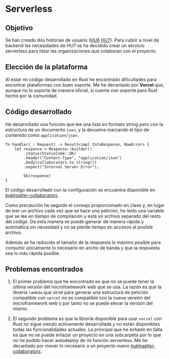 # Serverless

## Objetivo

Se han creado dos historias de usuario
([HU6](https://github.com/yabirgb/bukhgalter/issues/56)
[HU7](https://github.com/yabirgb/bukhgalter/issues/57)). Para cubrir a nivel de
backend las necesidades de _HU7_ se ha decidido crear un servicio serverless 
para listar las organizaciones que colaboran con el proyecto.

## Elección de la plataforma

Al estar mi código desarrollado en _Rust_ he encontrado dificultades para
encontrar plataformas con buen soporte. Me he decantado por **Vercel** que,
aunque no lo soporta de manera oficial, sí cuenta con soporte para Rust hecho 
por la comunidad.

## Código desarrollado

He desarrollado una función que lee una lista en formato string pero con la
estructura de un documento `json`, y la devuelve marcando el tipo de contenido
como `application/json`.


    fn handler(_: Request) -> Result<impl IntoResponse, NowError> {
        let response = Response::builder()
            .status(StatusCode::OK)
            .header("Content-Type", "application/json")
            .body(collaborators.to_string())
            .expect("Internal Server Error");

            Ok(response)
    }

El código desarrollado con la configuración se encuentra disponible en [bukhgalter-collaborators](https://github.com/yabirgb/bukhgalter-collaborators).

Como precaución he seguido el consejo proporcionado en clase y, en lugar de leer
un archivo cada vez que se hace una petición, he leido una variable que se lee
en tiempo de compilación y está un archivo separado del resto del código. De
esta manera se puede generar de manera rápida y automática sin necesidad y no
se pierde tiempo en accesos al posible archivo. 

Además se ha reducido el tamaño de la respuesta lo máximo posible para consumir
únicamente lo necesario en ancho de banda y que la respuesta sea lo más rápida
posible.


## Problemas encontrados

1. El primer problema que he encontrado es que no se puede tener la última
   versión del microframework web que se usa. La razón es que la librería `lambda`
   que sirve para generar una estructura de petición compatible con `vercel` no es
   compatible con la nueva versión del microframework web y por tanto no se puede elevar 
   la versión del mismo.

2. El segundo problema es que la librería disponible para usar `vercel` con
   _Rust_ no sigue siendo activamente desarrollada y no están disponibles todas
   las funcionalidades actuales. La principal que he echado en falta es que no
   se puede enlazar un proyecto en una subcarpeta por lo que no he podido hacer
   autodeploy de mi función serverless. Me he decantado por mover lo necesario a
   un proyecto nuevo [bukhgalter-collaborators](https://github.com/yabirgb/bukhgalter-collaborators).